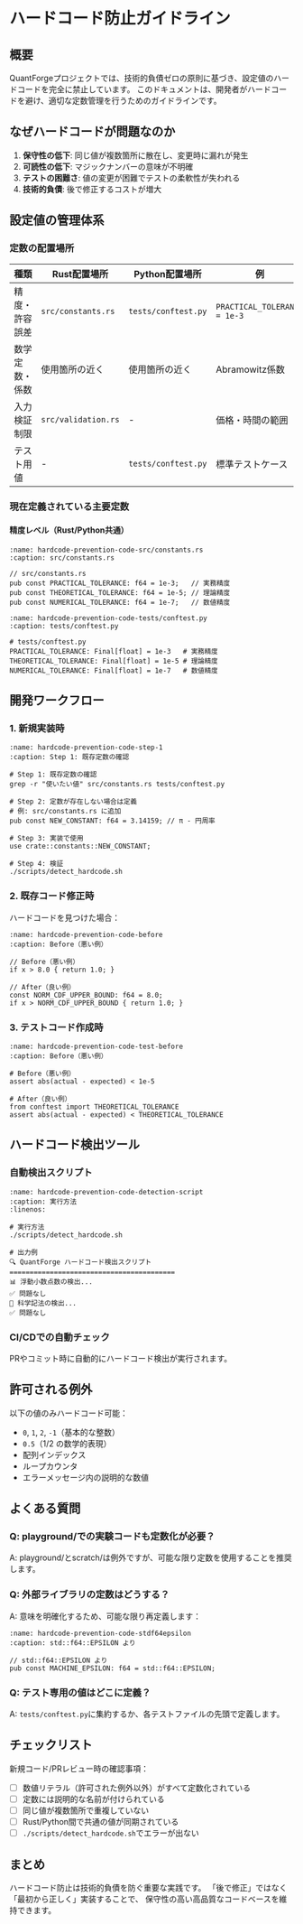 # ハードコード防止ガイドライン

## 概要

QuantForgeプロジェクトでは、技術的負債ゼロの原則に基づき、設定値のハードコードを完全に禁止しています。
このドキュメントは、開発者がハードコードを避け、適切な定数管理を行うためのガイドラインです。

## なぜハードコードが問題なのか

1. **保守性の低下**: 同じ値が複数箇所に散在し、変更時に漏れが発生
2. **可読性の低下**: マジックナンバーの意味が不明確
3. **テストの困難さ**: 値の変更が困難でテストの柔軟性が失われる
4. **技術的負債**: 後で修正するコストが増大

## 設定値の管理体系

### 定数の配置場所

| 種類 | Rust配置場所 | Python配置場所 | 例 |
|------|-------------|---------------|-----|
| 精度・許容誤差 | `src/constants.rs` | `tests/conftest.py` | `PRACTICAL_TOLERANCE = 1e-3` |
| 数学定数・係数 | 使用箇所の近く | 使用箇所の近く | Abramowitz係数 |
| 入力検証制限 | `src/validation.rs` | - | 価格・時間の範囲 |
| テスト用値 | - | `tests/conftest.py` | 標準テストケース |

### 現在定義されている主要定数

#### 精度レベル（Rust/Python共通）

```{code-block} rust
:name: hardcode-prevention-code-src/constants.rs
:caption: src/constants.rs

// src/constants.rs
pub const PRACTICAL_TOLERANCE: f64 = 1e-3;   // 実務精度
pub const THEORETICAL_TOLERANCE: f64 = 1e-5; // 理論精度
pub const NUMERICAL_TOLERANCE: f64 = 1e-7;   // 数値精度
```

```{code-block} python
:name: hardcode-prevention-code-tests/conftest.py
:caption: tests/conftest.py

# tests/conftest.py
PRACTICAL_TOLERANCE: Final[float] = 1e-3   # 実務精度
THEORETICAL_TOLERANCE: Final[float] = 1e-5 # 理論精度
NUMERICAL_TOLERANCE: Final[float] = 1e-7   # 数値精度
```

## 開発ワークフロー

### 1. 新規実装時

```{code-block} bash
:name: hardcode-prevention-code-step-1
:caption: Step 1: 既存定数の確認

# Step 1: 既存定数の確認
grep -r "使いたい値" src/constants.rs tests/conftest.py

# Step 2: 定数が存在しない場合は定義
# 例: src/constants.rs に追加
pub const NEW_CONSTANT: f64 = 3.14159; // π - 円周率

# Step 3: 実装で使用
use crate::constants::NEW_CONSTANT;

# Step 4: 検証
./scripts/detect_hardcode.sh
```

### 2. 既存コード修正時

ハードコードを見つけた場合：

```{code-block} rust
:name: hardcode-prevention-code-before
:caption: Before（悪い例）

// Before（悪い例）
if x > 8.0 { return 1.0; }

// After（良い例）
const NORM_CDF_UPPER_BOUND: f64 = 8.0;
if x > NORM_CDF_UPPER_BOUND { return 1.0; }
```

### 3. テストコード作成時

```{code-block} python
:name: hardcode-prevention-code-test-before
:caption: Before（悪い例）

# Before（悪い例）
assert abs(actual - expected) < 1e-5

# After（良い例）
from conftest import THEORETICAL_TOLERANCE
assert abs(actual - expected) < THEORETICAL_TOLERANCE
```

## ハードコード検出ツール

### 自動検出スクリプト

```{code-block} bash
:name: hardcode-prevention-code-detection-script
:caption: 実行方法
:linenos:

# 実行方法
./scripts/detect_hardcode.sh

# 出力例
🔍 QuantForge ハードコード検出スクリプト
=========================================
📊 浮動小数点数の検出...
✅ 問題なし
🔬 科学記法の検出...
✅ 問題なし
```

### CI/CDでの自動チェック

PRやコミット時に自動的にハードコード検出が実行されます。

## 許可される例外

以下の値のみハードコード可能：

- `0`, `1`, `2`, `-1`（基本的な整数）
- `0.5`（1/2 の数学的表現）
- 配列インデックス
- ループカウンタ
- エラーメッセージ内の説明的な数値

## よくある質問

### Q: playground/での実験コードも定数化が必要？

A: playground/とscratch/は例外ですが、可能な限り定数を使用することを推奨します。

### Q: 外部ライブラリの定数はどうする？

A: 意味を明確化するため、可能な限り再定義します：

```{code-block} rust
:name: hardcode-prevention-code-stdf64epsilon
:caption: std::f64::EPSILON より

// std::f64::EPSILON より
pub const MACHINE_EPSILON: f64 = std::f64::EPSILON;
```

### Q: テスト専用の値はどこに定義？

A: `tests/conftest.py`に集約するか、各テストファイルの先頭で定義します。

## チェックリスト

新規コード/PRレビュー時の確認事項：

- [ ] 数値リテラル（許可された例外以外）がすべて定数化されている
- [ ] 定数には説明的な名前が付けられている
- [ ] 同じ値が複数箇所で重複していない
- [ ] Rust/Python間で共通の値が同期されている
- [ ] `./scripts/detect_hardcode.sh`でエラーが出ない

## まとめ

ハードコード防止は技術的負債を防ぐ重要な実践です。
「後で修正」ではなく「最初から正しく」実装することで、
保守性の高い高品質なコードベースを維持できます。